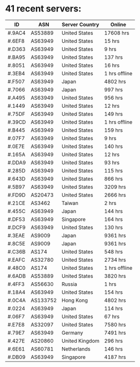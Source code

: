 # 41 recent servers:

| ID | ASN | Server Country | Online |
| ------ | ------ | ------ | ------ |
| #.9AC4 | AS53889 | United States | 17608 hrs |
| #.6EF8 | AS63949 | United States | 15 hrs |
| #.D363 | AS63949 | United States | 9 hrs |
| #.BA95 | AS63949 | United States | 137 hrs |
| #.8051 | AS63949 | United States | 16 hrs |
| #.3EB4 | AS63949 | United States | 1 hrs offline |
| #.F507 | AS63949 | Japan | 4802 hrs |
| #.7066 | AS63949 | Japan | 997 hrs |
| #.A495 | AS63949 | United States | 956 hrs |
| #.1449 | AS63949 | United States | 12 hrs |
| #.75DF | AS63949 | United States | 149 hrs |
| #.39CD | AS63949 | United States | 1 hrs offline |
| #.B445 | AS63949 | United States | 159 hrs |
| #.07F7 | AS63949 | United States | 9 hrs |
| #.0E7E | AS63949 | United States | 140 hrs |
| #.165A | AS63949 | United States | 12 hrs |
| #.DDA9 | AS63949 | United States | 93 hrs |
| #.285D | AS63949 | United States | 115 hrs |
| #.643D | AS63949 | United States | 866 hrs |
| #.5B97 | AS63949 | United States | 3209 hrs |
| #.FD9D | AS20473 | United States | 2666 hrs |
| #.21CE | AS3462 | Taiwan | 2 hrs |
| #.455C | AS63949 | Japan | 144 hrs |
| #.DF53 | AS63949 | Singapore | 164 hrs |
| #.DCF9 | AS63949 | United States | 130 hrs |
| #.3EAE | AS9009 | Japan | 9361 hrs |
| #.8C5E | AS9009 | Japan | 9361 hrs |
| #.C36B | AS174 | United States | 548 hrs |
| #.EAFC | AS32780 | United States | 2734 hrs |
| #.48C0 | AS174 | United States | 1 hrs offline |
| #.6ADB | AS53889 | United States | 3820 hrs |
| #.4FF3 | AS56630 | Russia | 1 hrs |
| #.18A4 | AS63949 | United States | 154 hrs |
| #.0C4A | AS133752 | Hong Kong | 4802 hrs |
| #.0224 | AS63949 | Japan | 114 hrs |
| #.06F7 | AS63949 | United States | 67 hrs |
| #.E7E8 | AS32097 | United States | 7580 hrs |
| #.79E7 | AS63949 | Germany | 7491 hrs |
| #.427E | AS20860 | United Kingdom | 296 hrs |
| #.6E61 | AS60781 | Netherlands | 146 hrs |
| #.DB09 | AS63949 | Singapore | 4187 hrs |

